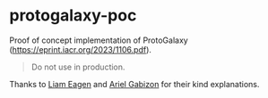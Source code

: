 # protogalaxy-poc

Proof of concept implementation of ProtoGalaxy (https://eprint.iacr.org/2023/1106.pdf).

> Do not use in production.

Thanks to [Liam Eagen](https://twitter.com/LiamEagen) and [Ariel Gabizon](https://twitter.com/rel_zeta_tech) for their kind explanations.
